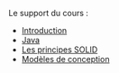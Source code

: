 Le support du cours :

* [Introduction](http://pageperso.lif.univ-mrs.fr/~petru.valicov/Cours/M3105/Introduction_rappels_x4_alternance.pdf)
* [Java](http://pageperso.lif.univ-mrs.fr/~petru.valicov/Cours/M3105/Java_x4.pdf)
* [Les principes SOLID](http://pageperso.lif.univ-mrs.fr/~petru.valicov/Cours/M3105/POA_x4.pdf)
* [Modèles de conception](http://pageperso.lif.univ-mrs.fr/~petru.valicov/Cours/M3105/DP_x4.pdf)
